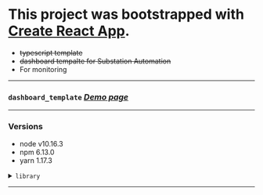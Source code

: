 # This project was bootstrapped with [Create React App](https://github.com/facebook/create-react-app).

- ~~typescript template~~
- <del>dashboard tempalte for Substation Automation</del>
- For monitoring

---
### `dashboard_template` [_Demo page_](https://monsoonp.github.io/dashboard_template "template demo link")
---
### Versions
- node v10.16.3
- npm 6.13.0
- yarn 1.17.3


<details><summary><code>library</code></summary>

```
- react-router-dom
- react-redux
- redux-actions
- redux-thunk
- immutable
- prop-types
- classname
- reactstrap
- node-sass
- chart.js
- react-chartjs-2
- react-datePicker
- date-fns
- gh-pages
- etc...
```

</details>

---
